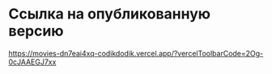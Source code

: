 # Ссылка на опубликованную версию
https://movies-dn7eai4xq-codikdodik.vercel.app/?vercelToolbarCode=2Og-0cJAAEGJ7xx

